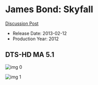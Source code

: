 # James Bond: Skyfall

[Discussion Post](https://www.avsforum.com/threads/bass-eq-for-filtered-movies.2995212/post-56921284)

* Release Date: 2013-02-12
* Production Year: 2012

## DTS-HD MA 5.1

![img 0](https://i.imgur.com/rlIWeze.jpg)

![img 1](https://i.imgur.com/ysxUIWk.png)

